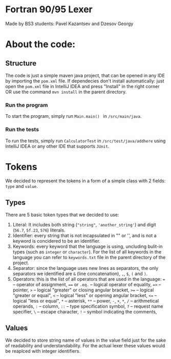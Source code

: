# Fortran 90/95 Lexer
Made by BS3 students:
Pavel Kazantsev and Dzesov Georgy
# About the code:
## Structure
The code is just a simple maven java project, that can be opened in any IDE by importing the `pom.xml` file.
If dependecies don't install automatically: 
just open the `pom.xml` file in IntelliJ IDEA and press "Install" in the right corner
OR 
use the command `mvn install` in the parent directory.
### Run the program
To start the program, simply run `Main.main() ` in `/src/main/java`.
### Run the tests
To run the tests, simply run `CalculatorTest` in `/src/test/java/addhere` using IntelliJ IDEA or any other IDE that supports `JUnit`.
# Tokens
We decided to represent the tokens in a form of a simple class with 2 fields: `type` and `value`.
## Types
There are 5 basic token types that we decided to use:
1) Literal: It includes both string (`"string"`, `'another_string'`) and digit (`56.7`, `5f.23`, `576`) literals. 
2) Identifier: every string that is not incapsulated in "" or '', and is not a keyword is concidered to be an identifier.
3) Keywords: every keyword that the language is using, uncluding bulit-in types (such as `integer` or `character`). For the list of all keywords in the language you can refer to `keywords.txt` file in the parent directory of the project.
4) Separator: since the language uses new lines as separators, the only separators  we identified are `&` (line concatenation), `,`, `$`,  `(` and `)`.
5) Operators: this is the list of all operators that are used in the language:
  `=` – operator of assignment,
  `==` or `.eq.` – logical operator of equality,
  `=>` – pointer,
  `>` – logical "greater" or closing angular bracket,
  `>=` – logical "greater or equal",
  `<` – logical "less" or opening angular bracket,
  `<=` – logical "less or equal",
  `*` – asterisk,
  `**` – power,
  `-`, `+`, `*`, `/` – arithmetical operands,
  `:` – column,
  `::` – type specification symbol,
  `?` – request name specifier,
  `\` – escape character,
  `!` – symbol indicating the comments,
  
## Values
We decided to store string name of values in the value field just for the sake of readability and understandability. For the actual lexer these values would be reaplced with integer identifiers.
  
  
  
